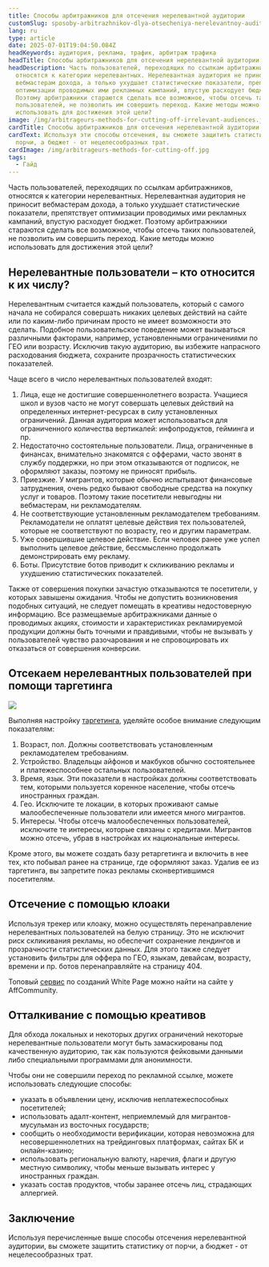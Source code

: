 ```yaml
---
title: Способы арбитражников для отсечения нерелевантной аудитории
customSlug: sposoby-arbitrazhnikov-dlya-otsecheniya-nerelevantnoy-auditorii
lang: ru
type: article
date: 2025-07-01T19:04:50.084Z
headKeywords: аудитория, реклама, трафик, арбитраж трафика
headTitle: Способы арбитражников для отсечения нерелевантной аудитории
headDescription: Часть пользователей, переходящих по ссылкам арбитражников,
  относятся к категории нерелевантных. Нерелевантная аудитория не приносит
  вебмастерам дохода, а только ухудшает статистические показатели, препятствует
  оптимизации проводимых ими рекламных кампаний, впустую расходует бюджет.
  Поэтому арбитражники стараются сделать все возможное, чтобы отсечь таких
  пользователей, не позволить им совершить переход. Какие методы можно
  использовать для достижения этой цели?
image: /img/arbitrageurs-methods-for-cutting-off-irrelevant-audiences.jpg
cardTitle: Способы арбитражников для отсечения нерелевантной аудитории
cardText: Используя эти способы отсечения, вы сможете защитить статистику от
  порчи, а бюджет - от нецелесообразных трат.
cardImage: /img/arbitrageurs-methods-for-cutting-off.jpg
tags:
  - Гайд
---
```

Часть пользователей, переходящих по ссылкам арбитражников, относятся к категории нерелевантных. Нерелевантная аудитория не приносит вебмастерам дохода, а только ухудшает статистические показатели, препятствует оптимизации проводимых ими рекламных кампаний, впустую расходует бюджет. Поэтому арбитражники стараются сделать все возможное, чтобы отсечь таких пользователей, не позволить им совершить переход. Какие методы можно использовать для достижения этой цели?

## Нерелевантные пользователи – кто относится к их числу?

Нерелевантным считается каждый пользователь, который с самого начала не собирался совершать никаких целевых действий на сайте или по каким-либо причинам просто не имеет возможности это сделать. Подобное пользовательское поведение может вызываться различными факторами, например, установленными ограничениями по ГЕО или возрасту. Исключив такую аудиторию, вы избежите напрасного расходования бюджета, сохраните прозрачность статистических показателей.

Чаще всего в число нерелевантных пользователей входят:

1. Лица, еще не достигшие совершеннолетнего возраста. Учащиеся школ и вузов часто не могут совершать целевых действий на определенных интернет-ресурсах в силу установленных ограничений. Данная аудитория может использоваться для ограниченного количества вертикалей: инфопродуктов, гейминга и пр.
2. Недостаточно состоятельные пользователи. Лица, ограниченные в финансах, внимательно знакомятся с офферами, часто звонят в службу поддержки, но при этом отказываются от подписок, не оформляют заказы, поэтому не приносят прибыль.
3. Приезжие. У мигрантов, которые обычно испытывают финансовые затруднения, очень редко бывают свободные средства на покупку услуг и товаров. Поэтому такие посетители невыгодны ни вебмастерам, ни рекламодателям.
4. Не соответствующие установленным рекламодателем требованиям. Рекламодатели не оплатят целевые действия тех пользователей, которые не соответствуют по возрасту, гео и другим параметрам.
5. Уже совершившие целевое действие. Если человек ранее уже успел выполнить целевое действие, бессмысленно продолжать демонстрировать ему рекламу.
6. Боты. Присутствие ботов приводит к скликиванию рекламы и ухудшению статистических показателей.

Также от совершения покупки зачастую отказываются те посетители, у которых завышены ожидания. Чтобы не допустить возникновения подобных ситуаций, не следует помещать в креативы недостоверную информацию. Все размещаемые арбитражниками данные о проводимых акциях, стоимости и характеристиках рекламируемой продукции должны быть точными и правдивыми, чтобы не вызывать у пользователей чувство разочарования и не спровоцировать их отказаться от совершения конверсии.

## Отсекаем нерелевантных пользователей при помощи таргетинга

![](https://lh7-rt.googleusercontent.com/docsz/AD_4nXeXGOsz_DMecyMvG18a3KSXVuXJhNEYczg_HPEx_IuvhIVPeK4zI11N6BhsS4MzIsPJgshB-wNUEICYDdm8ubDUJIkRZ1WYZ5RPJ2n3dfsVqQxLM6GYEfJhwIy-qItM0EKlHZ8yqQ?key=TzK3B847Ni_Nbu2AyUB9vQ)

Выполняя настройку [таргетинга](https://affcommunity.org/chto-dolzhen-znat-arbitrazhnik-pro-targeting/), уделяйте особое внимание следующим показателям:

1. Возраст, пол. Должны соответствовать установленным рекламодателем требованиям.
2. Устройство. Владельцы айфонов и макбуков обычно состоятельнее и платежеспособнее остальных пользователей.
3. Время, язык. Эти показатели в настройках должны соответствовать тем, которыми пользуется коренное население, чтобы отсечь иностранных граждан.
4. Гео. Исключите те локации, в которых проживают самые малообеспеченные пользователи или имеется много мигрантов.
5. Интересы. Чтобы отсечь малообеспеченных пользователей, исключите те интересы, которые связаны с кредитами. Мигрантов можно отсечь, убрав в настройках их национальные интересы.

Кроме этого, вы можете создать базу ретаргетинга и включить в нее тех, кто побывал ранее на странице, где оформляют заказ. Удалив ее из таргетинга, вы запретите показ рекламы сконвертившимся посетителям.

## Отсечение с помощью клоаки

Используя трекер или клоаку, можно осуществлять перенаправление нерелевантных пользователей на белую страницу. Это не исключит риск скликивания рекламы, но обеспечит сохранение лендингов и прозрачности статистических данных. Для этого также следует установить фильтры для оффера по ГЕО, языкам, девайсам, возрасту, времени и пр. ботов перенаправляйте на страницу 404.

Топовый [сервис](https://affcommunity.org/service/money-safe/) по созданий White Page можно найти на сайте у AffCommunity.

## Отталкивание с помощью креативов

Для обхода локальных и некоторых других ограничений некоторые нерелевантные пользователи могут быть замаскированы под качественную аудиторию, так как пользуются фейковыми данными либо специальными программами для анонимности.

Чтобы они не совершили переход по рекламной ссылке, можете использовать следующие способы:

* указать в объявлении цену, исключив неплатежеспособных посетителей;
* использовать адалт-контент, неприемлемый для мигрантов-мусульман из восточных государств;
* сообщить о необходимости верификации, которая невозможна для несовершеннолетних на трейдинговых платформах, сайтах БК и онлайн-казино;
* использовать региональную валюту, наречия, флаги и другую местную символику, чтобы меньше вызывать интерес у иностранных граждан.
* указать состав продуктов, чтобы заранее отсечь лиц, страдающих аллергией.

## Заключение

Используя перечисленные выше способы отсечения нерелевантной аудитории, вы сможете защитить статистику от порчи, а бюджет - от нецелесообразных трат.